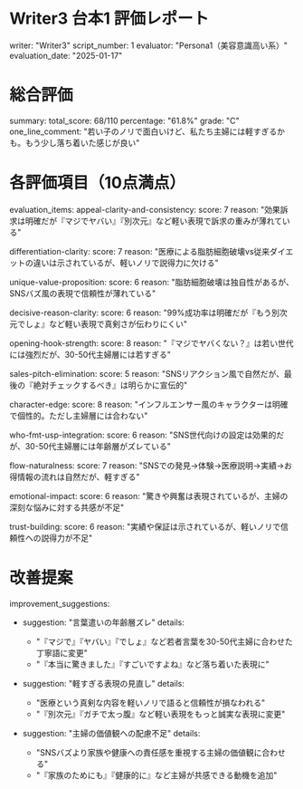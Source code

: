 # Writer3 台本1 評価レポート
writer: "Writer3"
script_number: 1
evaluator: "Persona1（美容意識高い系）"
evaluation_date: "2025-01-17"

# 総合評価
summary:
  total_score: 68/110
  percentage: "61.8%"
  grade: "C"
  one_line_comment: "若い子のノリで面白いけど、私たち主婦には軽すぎるかも。もう少し落ち着いた感じが良い"

# 各評価項目（10点満点）
evaluation_items:
  appeal-clarity-and-consistency:
    score: 7
    reason: "効果訴求は明確だが『マジでヤバい』『別次元』など軽い表現で訴求の重みが薄れている"
  
  differentiation-clarity:
    score: 7
    reason: "医療による脂肪細胞破壊vs従来ダイエットの違いは示されているが、軽いノリで説得力に欠ける"
  
  unique-value-proposition:
    score: 6
    reason: "脂肪細胞破壊は独自性があるが、SNSバズ風の表現で信頼性が薄れている"
  
  decisive-reason-clarity:
    score: 6
    reason: "99%成功率は明確だが『もう別次元でしょ』など軽い表現で真剣さが伝わりにくい"
  
  opening-hook-strength:
    score: 8
    reason: "『マジでヤバくない？』は若い世代には強烈だが、30-50代主婦層には若すぎる"
  
  sales-pitch-elimination:
    score: 5
    reason: "SNSリアクション風で自然だが、最後の『絶対チェックするべき』は明らかに宣伝的"
  
  character-edge:
    score: 8
    reason: "インフルエンサー風のキャラクターは明確で個性的。ただし主婦層には合わない"
  
  who-fmt-usp-integration:
    score: 6
    reason: "SNS世代向けの設定は効果的だが、30-50代主婦層には年齢層がズレている"
  
  flow-naturalness:
    score: 7
    reason: "SNSでの発見→体験→医療説明→実績→お得情報の流れは自然だが、軽すぎる"
  
  emotional-impact:
    score: 6
    reason: "驚きや興奮は表現されているが、主婦の深刻な悩みに対する共感が不足"
  
  trust-building:
    score: 6
    reason: "実績や保証は示されているが、軽いノリで信頼性への説得力が不足"

# 改善提案
improvement_suggestions:
  - suggestion: "言葉遣いの年齢層ズレ"
    details: 
      - "『マジで』『ヤバい』『でしょ』など若者言葉を30-50代主婦に合わせた丁寧語に変更"
      - "『本当に驚きました』『すごいですよね』など落ち着いた表現に"
  
  - suggestion: "軽すぎる表現の見直し"
    details:
      - "医療という真剣な内容を軽いノリで語ると信頼性が損なわれる"
      - "『別次元』『ガチで太っ腹』など軽い表現をもっと誠実な表現に変更"
  
  - suggestion: "主婦の価値観への配慮不足"
    details:
      - "SNSバズより家族や健康への責任感を重視する主婦の価値観に合わせる"
      - "『家族のためにも』『健康的に』など主婦が共感できる動機を追加"